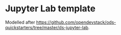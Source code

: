 # Jupyter Lab template

Modelled after https://github.com/opendevstack/ods-quickstarters/tree/master/ds-jupyter-lab.